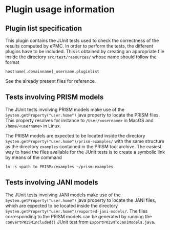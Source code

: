 # Plugin usage information

## Plugin list specification

This plugin contains the JUnit tests used to check the correctness of the results computed by ePMC.
In order to perform the tests, the different plugins have to be included. 
This is obtained by creating an appropriate file inside the directory `src/test/resources/` whose name should follow the format
```
hostname[.domainname]_username.pluginlist
```
See the already present files for reference.


## Tests involving PRISM models

The JUnit tests involving PRISM models make use of the `System.getProperty("user.home")` java property to locate the PRISM files. 
This property resolves for instance to `/User/<username>` in MacOS and `/home/<username>` in Linux.

The PRISM models are expected to be located inside the directory `System.getProperty("user.home")/prism-examples/` with the same structure as the directory `examples` contained in the PRISM tool archive. 
The easiest way to have the files available for the JUnit tests is to create a symbolic link by means of the command
```
ln -s <path to PRISM>/examples ~/prism-examples
```


## Tests involving JANI models

The JUnit tests involving JANI models make use of the `System.getProperty("user.home")` java property to locate the JANI files, which are expected to be located inside the directory `System.getProperty("user.home")/exported-jani-models/`. 
The files corresponding to the PRISM models can be generated by running the `convertPRISMIncluded()` JUnit test from `ExportPRISMToJaniModels.java`.
